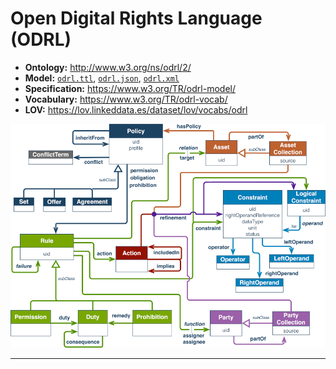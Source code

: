 # Open Digital Rights Language (ODRL)

- **Ontology:** http://www.w3.org/ns/odrl/2/
- **Model:** [`odrl.ttl`](local/odrl.ttl), [`odrl.json`](local/odrl.json), [`odrl.xml`](local/odrl.xml)
- **Specification:** https://www.w3.org/TR/odrl-model/
- **Vocabulary:** https://www.w3.org/TR/odrl-vocab/
- **LOV:** https://lov.linkeddata.es/dataset/lov/vocabs/odrl

![](images/model.edited-small.png)

---
